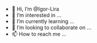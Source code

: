 - 👋 Hi, I’m @Igor-Lira
- 👀 I’m interested in ...
- 🌱 I’m currently learning ...
- 💞️ I’m looking to collaborate on ...
- 📫 How to reach me ...

<!---
Igor-Lira/Igor-Lira is a ✨ special ✨ repository because its `README.md` (this file) appears on your GitHub profile.
You can click the Preview link to take a look at your changes.
--->
